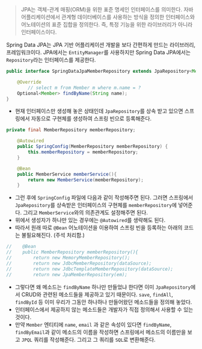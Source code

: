 > JPA는 객체-관계 매핑(ORM)을 위한 표준 명세인 인터페이스를 의미한다. 자바 어플리케이션에서 관계형 데이터베이스를 사용하는 방식을 정의한 인터페이스와 어노테이션의 표준 집합을 정의한다. 즉, 특정 기능을 위한 라이브러리가 아니라 인터페이스이다.

Spring Data JPA는 JPA 기반 어플리케이션 개발을 보다 간편하게 만드는 라이브러리, 프레임워크이다. JPA에서는 `EntityManager`를 사용하지만 Spring Data JPA에서는 `Repository`라는 인터페이스를 제공한다.
> 

```java
public interface SpringDataJpaMemberRepository extends JpaRepository<Member, Long>, MemberRepository {

    @Override
		// select m from Member m where m.name = ?
    Optional<Member> findByName(String name);
}
```

- 현재 인터페이스만 생성해 놓은 상태인데 `JpaRepository`를 상속 받고 있으면 스프링에서 자동으로 구현체를 생성하여 스프링 빈으로 등록해준다.

```java
private final MemberRepository memberRepository;

    @Autowired
    public SpringConfig(MemberRepository memberRepository) {
        this.memberRepository = memberRepository;
    }

    @Bean
    public MemberService memberService(){
        return new MemberService(memberRepository);
    }
```

- 그런 후에 `SpringConfig` 파일에 다음과 같이 작성해주면 된다. 그러면 스프링에서 `JpaRepository`를 상속받은 인터페이스의 구현체를 `memberRepository`에 넣어준다. 그리고 `MemberService`와의 의존관계도 설정해주면 된다.
- 위에서 생성자가 하나만 있는 경우에는 `@Autowired`를 생략해도 된다.
- 따라서 원래 따로 `@Bean` 어노테이션을 이용하여 스프링 빈을 등록하는 아래의 코드는 불필요해진다. (주석 처리함.)

```java
//    @Bean
//    public MemberRepository memberRepository(){
//        return new MemoryMemberRepository();
//        return new JdbcMemberRepository(dataSource);
//        return new JdbcTemplateMemberRepository(dataSource);
//        return new JpaMemberRepository(em);
```

- 그렇다면 왜 메소드는 `findByName` 하나만 만들었냐 한다면 이미 `JpaRepository`에서 CRUD와 관련된 메소드들을 제공하고 있기 때문이다. `save`, `findAll`, `findById` 등 이미 우리가 그동안 하나하나 만들어왔던 메소드들을 정의해 놓았다.
- 인터페이스에서 제공하지 않는 메소드들은 개발자가 직접 정의해서 사용할 수 있는 것이다.
- 만약 `Member` 엔티티에 `name`, `email` 과 같은 속성이 있다면 `findByName`, `findByEmail`과 같이 메소드의 이름을 작성하면 스프링에서 메소드의 이름만을 보고 `JPQL` 쿼리를 작성해준다. 그리고 그 쿼리를 `SQL`로 변환해준다.